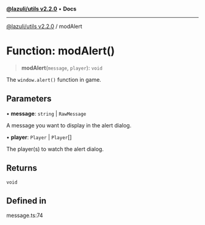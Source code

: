 [**@lazuli/utils v2.2.0**](../README.md) • **Docs**

***

[@lazuli/utils v2.2.0](../globals.md) / modAlert

# Function: modAlert()

> **modAlert**(`message`, `player`): `void`

The `window.alert()` function in game.

## Parameters

• **message**: `string` \| `RawMessage`

A message you want to display in the alert dialog.

• **player**: `Player` \| `Player`[]

The player(s) to watch the alert dialog.

## Returns

`void`

## Defined in

message.ts:74
